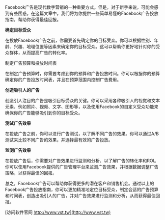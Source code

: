 Facebook广告是现代数字营销的一种重要方式。但是，对于新手来说，可能会感到有些困惑。在这篇文章中，我们将为你提供一些简单易懂的Facebook广告投放指南，帮助你获得最佳回报。

**确定目标受众**

在投放Facebook广告之前，你需要首先确定你的目标受众。你可以根据性别、年龄、兴趣、地理位置等因素来确定你的目标受众。这可以帮助你更好地针对你的受众群体，从而提高广告的转化率。

制定广告预算和投放时间表

在制定广告预算时，你需要考虑到你的预算和广告投放时间。你可以根据你的预算确定你的广告投放时间表，并且在预算范围内控制广告费用。

**创造吸引人的广告**

创造引人注目的广告是吸引目标受众的关键。你可以采用各种吸引人的视觉和文本元素，例如照片、视频、文字、图形等，以及使用Facebook的自定义受众功能来确保你的广告能够吸引到你的目标受众。

**测试广告效果**

在投放广告之前，你可以进行广告测试，以了解不同广告的效果。你可以通过A/B测试来比较不同广告的效果，并选择最有效的广告投放。

**监测广告效果**

在投放广告后，你需要对广告效果进行监测和分析，以了解广告的转化率和ROI。你可以使用Facebook提供的广告管理平台来监测广告效果，并根据数据调整广告策略，以获得最佳的回报。

总之，Facebook广告可以帮助你获得更多的潜在客户和销售机会。通过以上的Facebook广告投放指南，你可以更加精准地定位目标受众，制定合适的广告预算和时间表，创造出吸引人的广告，并对广告效果进行监测和分析，从而获得最佳回报。


[访问软件官网 http://www.vst.tw](http://www.vst.tw)
